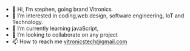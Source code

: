 - 👋 Hi, I’m stephen, going brand Vitronics
- 👀 I’m interested in coding,web design, software engineering, IoT and Technology.
- 🌱 I’m currently learning javaScript,
- 💞️ I’m looking to collaborate on any project
- 📫 How to reach me vitronicstech@gmail.com

<!---
Vitronics/Vitronics is a ✨ special ✨ repository because its `README.md` (this file) appears on your GitHub profile.
You can click the Preview link to take a look at your changes.
--->
